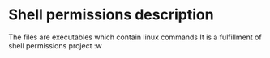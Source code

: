 # Shell permissions description
The files are executables which contain linux commands
It is a fulfillment of shell permissions project
:w


